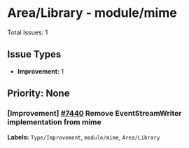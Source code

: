 # Area/Library - module/mime

Total Issues: 1

## Issue Types

- **Improvement:** 1

## Priority: None

### [Improvement] [#7440](https://github.com/ballerina-platform/ballerina-library/issues/7440) Remove EventStreamWriter implementation from mime
**Labels:** `Type/Improvement`, `module/mime`, `Area/Library`

